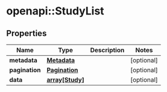 # openapi::StudyList


## Properties
Name | Type | Description | Notes
------------ | ------------- | ------------- | -------------
**metadata** | [**Metadata**](Metadata.md) |  | [optional] 
**pagination** | [**Pagination**](Pagination.md) |  | [optional] 
**data** | [**array[Study]**](Study.md) |  | [optional] 


